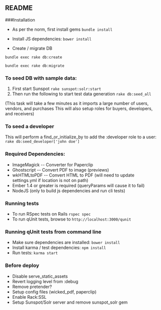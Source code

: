 ## README

###Installation

- As per the norm, first install gems
`bundle install`

- Install JS dependencies:
`bower install`

- Create / migrate DB

`bundle exec rake db:create`

`bundle exec rake db:migrate`

### To seed DB with sample data:

1. First start Sunspot `rake sunspot:solr:start`
2. Then run the following to start test data generation `rake db:seed_all`

(This task will take a few minutes as it imports a large number of users, vendors, and purchases
This will also setup roles for buyers, developers, and receivers)

### To seed a developer
This will perform a find_or_initialize_by to add the :developer role to a user:
`rake db:seed_developer['john doe']`

### Required Dependencies:
- ImageMagick -- Converter for Paperclip
- Ghostscript -- Convert PDF to image (previews)
- wkHTMLtoPDF -- Convert HTML to PDF (will need to update settings.yml if location is not on path)
- Ember 1.4 or greater is required (queryParams will cause it to fail)
- NodeJS (only to build js dependencies and run cli tests)

### Running tests
- To run RSpec tests on Rails `rspec spec`
- To run qUnit tests, browse to `http://localhost:3000/qunit`

### Running qUnit tests from command line
- Make sure dependencies are installed: `bower install`
- Install karma / test dependencies: `npm install`
- Run tests: `karma start`

### Before deploy
- Disable serve_static_assets
- Revert logging level from :debug
- Remove pretender?
- Setup config files (wicked_pdf, paperclip)
- Enable Rack:SSL
- Setup Sunspot/Solr server and remove sunspot_solr gem
